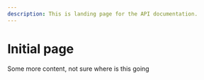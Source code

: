 ```yaml
---
description: This is landing page for the API documentation.
---
```


# Initial page

Some more content, not sure where is this going

